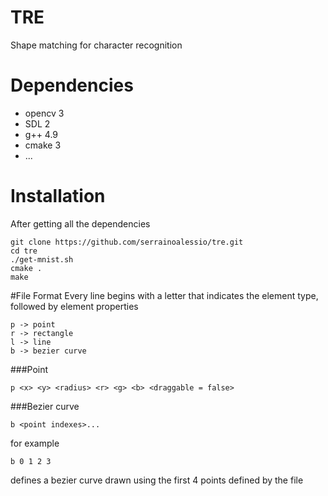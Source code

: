 # TRE
Shape matching for character recognition

# Dependencies
* opencv 3
* SDL 2
* g++ 4.9
* cmake 3
* ...

# Installation
After getting all the dependencies
```
git clone https://github.com/serrainoalessio/tre.git
cd tre
./get-mnist.sh
cmake .
make
```

#File Format
Every line begins with a letter that indicates the element type, followed by element properties
```
p -> point
r -> rectangle
l -> line
b -> bezier curve
```
###Point
```
p <x> <y> <radius> <r> <g> <b> <draggable = false>
```
###Bezier curve
```
b <point indexes>...
```
for example
```
b 0 1 2 3
```
defines a bezier curve drawn using the first 4 points defined by the file
